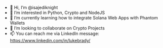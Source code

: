 - 👋 Hi, I’m @isajediknight
- 👀 I’m interested in Python, Crypto and NodeJS
- 🌱 I’m currently learning how to integrate Solana Web Apps with Phantom Wallets
- 💞️ I’m looking to collaborate on Crypto Projects
- 📫 You can reach me via LinkedIn message: https://www.linkedin.com/in/lukebrady/

<!---
isajediknight/isajediknight is a ✨ special ✨ repository because its `README.md` (this file) appears on your GitHub profile.
You can click the Preview link to take a look at your changes.
--->
